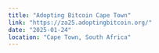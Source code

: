 ```yaml
---
title: "Adopting Bitcoin Cape Town"
link: "https://za25.adoptingbitcoin.org/"
date: "2025-01-24"
location: "Cape Town, South Africa"
---
```

